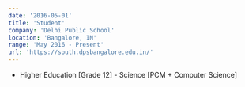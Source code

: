 ```yaml
---
date: '2016-05-01'
title: 'Student'
company: 'Delhi Public School'
location: 'Bangalore, IN'
range: 'May 2016 - Present'
url: 'https://south.dpsbangalore.edu.in/'
---
```


- Higher Education [Grade 12] - Science [PCM + Computer Science]
